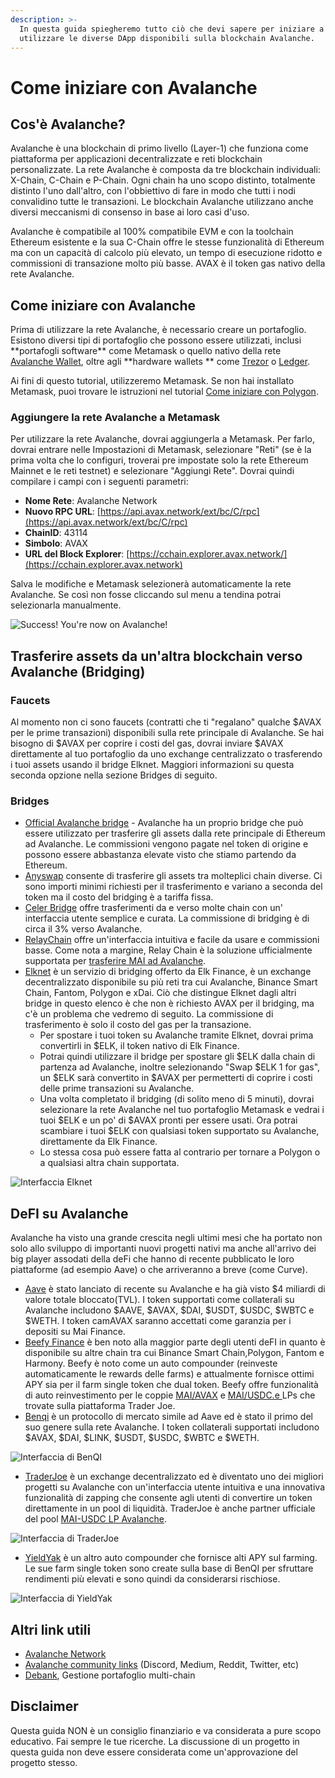 ```yaml
---
description: >-
  In questa guida spiegheremo tutto ciò che devi sapere per iniziare a
  utilizzare le diverse DApp disponibili sulla blockchain Avalanche.
---
```


# Come iniziare con Avalanche

## Cos'è Avalanche?

Avalanche è una blockchain di primo livello (Layer-1) che funziona come piattaforma per applicazioni decentralizzate e reti blockchain personalizzate. La rete Avalanche è composta da tre blockchain individuali: X-Chain, C-Chain e P-Chain. Ogni chain ha uno scopo distinto, totalmente distinto l'uno dall'altro, con l'obbiettivo di fare in modo che tutti i nodi convalidino tutte le transazioni. Le blockchain Avalanche utilizzano anche diversi meccanismi di consenso in base ai loro casi d'uso.

Avalanche è compatibile al 100% compatibile EVM e con la toolchain Ethereum esistente e la sua C-Chain offre le stesse funzionalità di Ethereum ma con un capacità di calcolo più elevato, un tempo di esecuzione ridotto e commissioni di transazione molto più basse. AVAX è il token gas nativo della rete Avalanche.

## Come iniziare con Avalanche

Prima di utilizzare la rete Avalanche, è necessario creare un portafoglio. Esistono diversi tipi di portafoglio che possono essere utilizzati, inclusi \*\*portafogli software\*\* come Metamask o quello nativo della rete [Avalanche Wallet](https://wallet.avax.network), oltre agli \*\*hardware wallets \*\* come [Trezor](https://trezor.io/coins/) o [Ledger](https://support.ledger.com/hc/en-us/articles/360020765779-Avalanche-AVAX-?docs=true).

Ai fini di questo tutorial, utilizzeremo Metamask. Se non hai installato Metamask, puoi trovare le istruzioni nel tutorial [Come iniziare con Polygon](https://qidao-qimps.gitbook.io/mai-finance-tutorials/v/italian/tutorial-di-polygon/come-iniziare-con-polygon).

### Aggiungere la rete Avalanche a Metamask

Per utilizzare la rete Avalanche, dovrai aggiungerla a Metamask. Per farlo, dovrai entrare nelle Impostazioni di Metamask, selezionare "Reti" (se è la prima volta che lo configuri, troverai pre impostate solo la rete Ethereum Mainnet e le reti testnet) e selezionare "Aggiungi Rete". Dovrai quindi compilare i campi con i seguenti parametri:

* **Nome Rete**: Avalanche Network
* **Nuovo RPC URL**: [https://api.avax.network/ext/bc/C/rpc](https://api.avax.network/ext/bc/C/rpc)
* **ChainID**: 43114
* **Simbolo**: AVAX
* **URL del Block Explorer**: [https://cchain.explorer.avax.network/](https://cchain.explorer.avax.network)

Salva le modifiche e Metamask selezionerà automaticamente la rete Avalanche. Se così non fosse cliccando sul menu a tendina potrai selezionarla manualmente.

![Success! You're now on Avalanche!](<../.gitbook/assets/image (40).png>)

## Trasferire assets da un'altra blockchain verso Avalanche (Bridging)

### Faucets

Al momento non ci sono faucets (contratti che ti "regalano" qualche $AVAX per le prime transazioni) disponibili sulla rete principale di Avalanche. Se hai bisogno di $AVAX per coprire i costi del gas, dovrai inviare $AVAX direttamente al tuo portafoglio da uno exchange centralizzato o trasferendo i tuoi assets usando il bridge Elknet. Maggiori informazioni su questa seconda opzione nella sezione Bridges di seguito.

### Bridges

* [Official Avalanche bridge](https://bridge.avax.network) - Avalanche ha un proprio bridge che può essere utilizzato per trasferire gli assets dalla rete principale di Ethereum ad Avalanche. Le commissioni vengono pagate nel token di origine e possono essere abbastanza elevate visto che stiamo partendo da Ethereum.
* [Anyswap](https://anyswap.exchange/#/bridge) consente di trasferire gli assets tra molteplici chain diverse. Ci sono importi minimi richiesti per il trasferimento e variano a seconda del token ma il costo del bridging è a tariffa fissa.
* [Celer Bridge](https://cbridge.celer.network/#/transfer) offre trasferimenti da e verso molte chain con un' interfaccia utente semplice e curata. La commissione di bridging è di circa il 3% verso Avalanche.
* [RelayChain](https://app.relaychain.com/#/cross-chain-bridge-transfer) offre un'interfaccia intuitiva e facile da usare e commissioni basse. Come nota a margine, Relay Chain è la soluzione ufficialmente supportata per [trasferire MAI ad Avalanche](../Universita-di-MAI/mai-metaverse.md#avalanche).
* [Elknet](https://app.elk.finance/#/elknet) è un servizio di bridging offerto da Elk Finance, è un exchange decentralizzato disponibile su più reti tra cui Avalanche, Binance Smart Chain, Fantom, Polygon e xDai. Ciò che distingue Elknet dagli altri bridge in questo elenco è che non è richiesto AVAX per il bridging, ma c'è un problema che vedremo di seguito. La commissione di trasferimento è solo il costo del gas per la transazione.
  * Per spostare i tuoi token su Avalanche tramite Elknet, dovrai prima convertirli in $ELK, il token nativo di Elk Finance.
  * Potrai quindi utilizzare il bridge per spostare gli $ELK dalla chain di partenza ad Avalanche, inoltre selezionando "Swap $ELK 1 for gas", un $ELK sarà convertito in $AVAX per permetterti di coprire i costi delle prime transazioni su Avalanche.
  * Una volta completato il bridging (di solito meno di 5 minuti), dovrai selezionare la rete Avalanche nel tuo portafoglio Metamask e vedrai i tuoi $ELK e un po' di $AVAX pronti per essere usati. Ora potrai scambiare i tuoi $ELK con qualsiasi token supportato su Avalanche, direttamente da Elk Finance.
  * Lo stessa cosa può essere fatta al contrario per tornare a Polygon o a qualsiasi altra chain supportata.

![Interfaccia Elknet](<../.gitbook/assets/image (37).png>)

## DeFI su Avalanche

Avalanche ha visto una grande crescita negli ultimi mesi che ha portato non solo allo sviluppo di importanti nuovi progetti nativi ma anche all'arrivo dei big player assodati della deFi che hanno di recente pubblicato le loro piattaforme (ad esempio Aave) o che arriveranno a breve (come Curve).

* [Aave](https://app.aave.com/dashboard) è stato lanciato di recente su Avalanche e ha già visto $4 miliardi di valore totale bloccato(TVL). I token supportati come collaterali su Avalanche includono $AAVE, $AVAX, $DAI, $USDT, $USDC, $WBTC e $WETH. I token camAVAX saranno accettati come garanzia per i depositi su Mai Finance.
* [Beefy Finance](https://app.beefy.finance/#/avax) è ben noto alla maggior parte degli utenti deFI in quanto è disponibile su altre chain tra cui Binance Smart Chain,Polygon, Fantom e Harmony. Beefy è noto come un auto compounder (reinveste automaticamente le rewards delle farms) e attualmente fornisce ottimi APY sia per il farm single token che dual token. Beefy offre funzionalità di auto reinvestimento per le coppie [MAI/AVAX](https://app.beefy.finance/#/avax/vault/joe-mai-wavax) e [MAI/USDC.e ](https://app.beefy.finance/#/avax/vault/joe-mai-usdc.e)LPs che trovate sulla piattaforma Trader Joe.
* [Benqi](https://app.benqi.fi/markets) è un protocollo di mercato simile ad Aave ed è stato il primo del suo genere sulla rete Avalanche. I token collaterali supportati includono $AVAX, $DAI, $LINK, $USDT, $USDC, $WBTC e $WETH.

![Interfaccia di BenQI](<../.gitbook/assets/image (36).png>)

* [TraderJoe](https://www.traderjoexyz.com/#/home) è un exchange decentralizzato ed è diventato uno dei migliori progetti su Avalanche con un'interfaccia utente intuitiva e una innovativa funzionalità di zapping che consente agli utenti di convertire un token direttamente in un pool di liquidità. TraderJoe è anche partner ufficiale del pool [MAI-USDC LP Avalanche](../Universita-di-MAI/mai-metaverse.md#usare-mai-su-avax).

![Interfaccia di TraderJoe](<../.gitbook/assets/image (39).png>)

* [YieldYak](https://yieldyak.com/farms) è un altro auto compounder che fornisce alti APY sul farming. Le sue farm single token  sono create sulla base di BenQI per sfruttare rendimenti più elevati e sono quindi da considerarsi rischiose.

![Interfaccia di YieldYak](<../.gitbook/assets/image (41).png>)

## Altri link utili

* [Avalanche Network](htts://avax)
* [Avalanche community links](https://www.avax.network/community) (Discord, Medium, Reddit, Twitter, etc)
* [Debank](https://debank.com), Gestione portafoglio multi-chain

## Disclaimer

Questa guida NON è un consiglio finanziario e va considerata a pure scopo educativo. Fai sempre le tue ricerche. La discussione di un progetto in questa guida non deve essere considerata come un'approvazione del progetto stesso.
